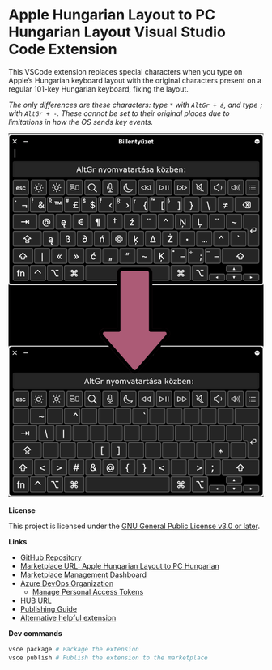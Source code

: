 # Apple Hungarian Layout to PC Hungarian Layout Visual Studio Code Extension

This VSCode extension replaces special characters when you type on Apple’s Hungarian keyboard layout with the original characters present on a regular 101-key Hungarian keyboard, fixing the layout.

*The only differences are these characters: type `*` with `AltGr + á`, and type `;` with `AltGr + -`. These cannot be set to their original places due to limitations in how the OS sends key events.*

![](billentyuzet.png)

**License**

This project is licensed under the [GNU General Public License v3.0 or later](https://www.gnu.org/licenses/gpl-3.0.html).

**Links**

- [GitHub Repository](https://github.com/hlorand/apple-hun-to-pc-hun-vscode)
- [Marketplace URL: Apple Hungarian Layout to PC Hungarian](https://marketplace.visualstudio.com/items?itemName=hlorand.apple-hungarian-layout-to-pc-hungarian) 
- [Marketplace Management Dashboard](https://marketplace.visualstudio.com/manage/publishers/hlorand)
- [Azure DevOps Organization](https://dev.azure.com/hlorand)
  - [Manage Personal Access Tokens](https://dev.azure.com/hlorand/_usersSettings/tokens)
- [HUB URL](https://marketplace.visualstudio.com/manage/publishers/hlorand/extensions/apple-hungarian-layout-to-pc-hungarian/hub)
- [Publishing Guide](https://code.visualstudio.com/api/working-with-extensions/publishing-extension)
- [Alternative helpful extension](https://marketplace.visualstudio.com/items?itemName=sporiley.symbol-complete)

**Dev commands**

```bash
vsce package # Package the extension
vsce publish # Publish the extension to the marketplace
```